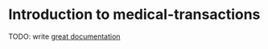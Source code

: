 # Introduction to medical-transactions

TODO: write [great documentation](http://jacobian.org/writing/what-to-write/)
